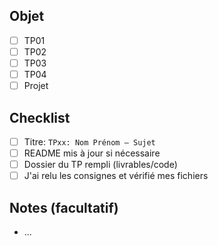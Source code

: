 
## Objet
- [ ] TP01
- [ ] TP02
- [ ] TP03
- [ ] TP04
- [ ] Projet

## Checklist
- [ ] Titre: `TPxx: Nom Prénom — Sujet`
- [ ] README mis à jour si nécessaire
- [ ] Dossier du TP rempli (livrables/code)
- [ ] J'ai relu les consignes et vérifié mes fichiers

## Notes (facultatif)
- ...
